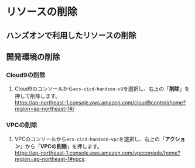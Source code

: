 # リソースの削除

## ハンズオンで利用したリソースの削除

## 開発環境の削除

### Cloud9の削除

1. Cloud9のコンソールから`ecs-cicd-handson-c9`を選択し、右上の「**削除**」を押して削除します。  
https://ap-northeast-1.console.aws.amazon.com/cloud9control/home?region=ap-northeast-1#/

### VPCの削除

1. VPCのコンソールから`ecs-cicd-handson-vpc`を選択し、右上の「**アクション**」から「**VPCの削除**」を押します。  
https://ap-northeast-1.console.aws.amazon.com/vpcconsole/home?region=ap-northeast-1#vpcs: